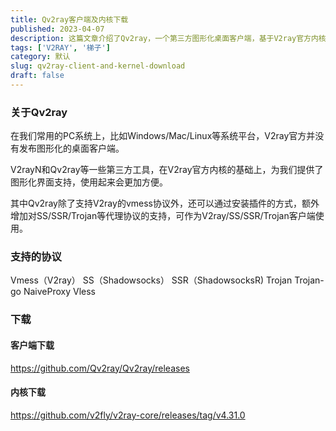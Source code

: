 ```yaml
---
title: Qv2ray客户端及内核下载
published: 2023-04-07
description: 这篇文章介绍了Qv2ray，一个第三方图形化桌面客户端，基于V2ray官方内核，支持多种代理协议如vmess、SS、SSR、Trojan等，并可通过插件扩展功能。文章还提供了Qv2ray客户端和V2ray内核的下载链接。
tags: ['V2RAY', '梯子']
category: 默认
slug: qv2ray-client-and-kernel-download
draft: false
---
```

### 关于Qv2ray

在我们常用的PC系统上，比如Windows/Mac/Linux等系统平台，V2ray官方并没有发布图形化的桌面客户端。

V2rayN和Qv2ray等一些第三方工具，在V2ray官方内核的基础上，为我们提供了图形化界面支持，使用起来会更加方便。

其中Qv2ray除了支持V2ray的vmess协议外，还可以通过安装插件的方式，额外增加对SS/SSR/Trojan等代理协议的支持，可作为V2ray/SS/SSR/Trojan客户端使用。

### 支持的协议

Vmess（V2ray）
SS（Shadowsocks）
SSR（ShadowsocksR)
Trojan
Trojan-go
NaiveProxy
Vless

### 下载

#### 客户端下载

https://github.com/Qv2ray/Qv2ray/releases

#### 内核下载

https://github.com/v2fly/v2ray-core/releases/tag/v4.31.0
